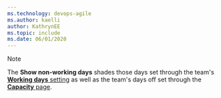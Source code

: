 ```yaml
---
ms.technology: devops-agile
ms.author: kaelli
author: KathrynEE
ms.topic: include
ms.date: 06/01/2020
---
```



> [!NOTE]   
> The **Show non-working days** shades those days set through the team's [**Working days** setting](../organizations/settings/set-working-days.md) as well as the team's days off set through the [**Capacity** page](../boards/sprints/set-capacity.md#set-team-capacity).